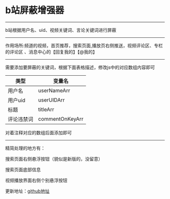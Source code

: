 # b站屏蔽增强器
<hr>
b站根据用户名、uid、视频关键词、言论关键词进行屏蔽
<hr>
作用场所:频道的视频，首页推荐，搜索页面,播放页右侧推送，视频评论区、专栏的评论区
、消息中心的【回复我的】【@我的】
<hr>
需要添加要屏蔽的关键词，根据下面表格描述，修改js中的对应数组内容即可

| 类型  | 变量名 |
|-----|-----|
| 用户名 |  userNameArr  |
| 用户uid |   userUIDArr  |
| 标题  |  titleArr |
| 评论违禁词 |   commentOnKeyArr  |

对着注释对应的数组后面添加即可
<hr>
精简处理的地方有：

搜索页面右侧悬浮按钮（貌似是新版的，没留意）

搜索页面底部信息

视频播放界面右侧个别悬浮按钮

更新地址：[github地址](https://hgztask.github.io/BiBiBSPUserVideoMonkeyScript/b%E7%AB%99%E5%B1%8F%E8%94%BD%E6%8C%87%E5%AE%9A%E7%94%A8%E6%88%B7%E8%A7%86%E9%A2%91.js)
